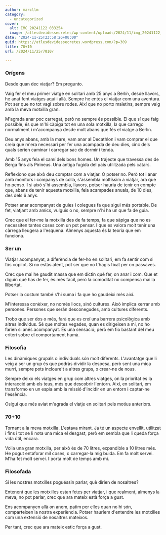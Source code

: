 ```yaml
---
author: marcllm
category:
  - uncategorized
cover:
  alt: IMG_20241122_033254
  image: /atlesdevidessecretes/wp-content/uploads/2024/11/img_20241122_033254.jpg
date: "2024-11-25T23:58:26+00:00"
guid: https://atlesdevidessecretes.wordpress.com/?p=309
title: 70+10
url: /2024/11/25/7010/

---
```

### Orígens

Desde quan dec viatjar? Em pregunto.

Vaig fer el meu primer viatge en solitari amb 25 anys a Berlín, desde llavors, he anat fent viatges aqui i allà. Sempre he entès el viatjar com una aventura. Pot ser que no tot vagi sobre rodes. Així que no porto maletins, sempre vaig amb la meva motxilla gran.

M'agrada anar poc carregat, però no sempre és possible. El que sí que faig possible, és que m'hi càpiga tot en una sola motxilla, la que carrego normalment i m'acompanya desde molt abans que fés el viatge a Berlín.

Deu anys abans, amb la mare, vam anar al Decathlon i vam comprar el que creia que m'era necessari per fer una acampada de deu dies, cinc dels quals serien caminar i carregar sac de dormir i tenda.

Amb 15 anys feia el camí dels bons homes. Un trajecte que travessa des de Berga fins als Pirineus. Una antiga fugida del país utilitzada pels càtars.

Reflexiono que això deu comptar com a viatjar. O potser no. Però tot i anar amb monitors i companys de colla, s'assembla moltíssim a viatjar, ara que ho penso. I si això s'hi assembla, llavors, potser hauria de tenir en compte que, abans de tenir aquesta motxilla, feia acampades anuals, de 10 dies, des dels 6 anys.

Potser anar acompanyat de guies i colegues fa que sigui més portable. De fet, viatjant amb amics, vulguis o no, sempre n'hi ha un que fa de guia.

Crec que el fer-me la motxilla des de fa temps, fa que sàpiga que no es necessiten tantes coses com un pot pensar. I que es valora molt tenir una càrrega lleugera a l'esquena. Almenys aquesta és la teoria que em funciona.

### Ser un

Viatjar acompanyat, a diferència de fer-ho en solitari, em fa sentir com si fós copilot. Si no estàs atent, pot ser que no t'hagis fixat per on passaves.

Crec que mai he gaudit massa que em dictin què fer, on anar i com. Que et diguin què has de fer, és més fàcil, però la comoditat no compensa mai la llibertat.

Potser la costum també s'hi suma i fa que ho gaudeixi més així.

M'interessa conèixer, no només llocs, sinó cultures. Això implica xerrar amb persones. Persones que seràn desconegudes, amb cultures diferents.

Trobo que ser dos o més, farà que es creï una barrera psicològica amb altres individus. Sé que moltes vegades, quan es dirigeixen a mi, no ho farien si anés acompanyat. És una sensació, però em fio bastant del meu criteri sobre el comportament humà.

### Filosofia

Les dinàmiques grupals o individuals són molt diferents. L'avantatge que li veig a ser un grup és que podràs dividir la despesa, però sent una mica murri, sempre pots incloure't a altres grups, o crear-ne de nous.

Sempre deixo els viatges en grup com altres viatges, on la prioritat és la interacció amb els teus, més que descobrir l'entorn. Així, en solitari, em transformo en un espia amb la missió d'incidir en un entorn i captar-ne l'essència.

Osigui que més aviat m'agrada el viatje en solitari pels motius anteriors.

### 70+10

Tornant a la meva motxilla. L'estava mirant. Ja té un aspecte envellit, utilitzat i fins i tot se li nota una mica el desgast, però em sembla que li queda força vida útil, encara.

Volia una gran motxilla, per això és de 70 litres, expandible a 10 litres més. He pogut entaforar mil coses, o carregar-la mig buida. Em fa molt servei. M'ha fet molt servei. I porta molt de temps amb mi.

### Filosofada

Si les nostres motxilles poguéssin parlar, què dirien de nosaltres?

Entenent que les motxilles estan fetes per viatjar, i que realment, almenys la meva, no pot parlar, crec que ara mateix està força a gust.

Ens acompanyen allà on anem, patim per elles quan no hi són, comparteixen la nostra experiència. Potser hauríem d'entendre les motxilles com una extensió de nosaltres mateixos.

Per tant, crec que ara mateix estic força a gust.
